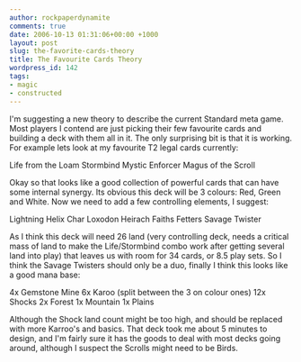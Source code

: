 ```yaml
---
author: rockpaperdynamite
comments: true
date: 2006-10-13 01:31:06+00:00 +1000
layout: post
slug: the-favorite-cards-theory
title: The Favourite Cards Theory
wordpress_id: 142
tags:
- magic
- constructed
---
```


I'm suggesting a new theory to describe the current Standard meta game. Most players I contend are just picking their few favourite cards and building a deck with them all in it. The only surprising bit is that it is working. For example lets look at my favourite T2 legal cards currently:

Life from the Loam
Stormbind
Mystic Enforcer
Magus of the Scroll<!-- more -->

Okay so that looks like a good collection of powerful cards that can have some internal synergy. Its obvious this deck will be 3 colours: Red, Green and White. Now we need to add a few controlling elements, I suggest:

Lightning Helix
Char
Loxodon Heirach
Faiths Fetters
Savage Twister

As I think this deck will need 26 land (very controlling deck, needs a critical mass of land to make the Life/Stormbind combo work after getting several land into play) that leaves us with room for 34 cards, or 8.5 play sets. So I think the Savage Twisters should only be a duo, finally I think this looks like a good mana base:

4x Gemstone Mine
6x Karoo (split between the 3 on colour ones)
12x Shocks
2x Forest
1x Mountain
1x Plains

Although the Shock land count might be too high, and should be replaced with more Karroo's and basics. That deck took me about 5 minutes to design, and I'm fairly sure it has the goods to deal with most decks going around, although I suspect the Scrolls might need to be Birds.

